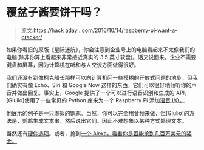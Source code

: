 # 覆盆子酱要饼干吗？

> 原文:[https://hack aday . com/2016/10/14/raspberry-pi-want-a-cracker/](https://hackaday.com/2016/10/14/raspberry-pi-want-a-cracker/)

如果你看旧的原版《星际迷航》，你会注意到企业号上的电脑看起来不太像我们的电脑(除非你算上看起来非常接近真实的 3.5 英寸软盘)。话又说回来，企业不需要键盘和屏幕，因为计算机在听和与人交谈方面做得很好。

我们还没有到像柯克船长那样可以向计算机问一些模糊的开放式问题的地步，但我们确实有像 Echo、Siri 和 Google Now 这样的东西，它们可以很好地倾听你的声音并做出回复。事实上，Google 提供了一个可以进行语音识别和生成的 API。[Giulio]使用了一些常见的 Python 库来为一个 Raspberry Pi 添加[语音 I/O。](http://aliceia.it/blog/2016/10/10/raspberry-pi-3-tts-stt/)

他展示的例子是一只虚拟的鹦鹉。当然，你可以完全用音频来做，但[Giulio]的方法是，鹦鹉生成文本串，然后说出它们。因此不难想象以某种方式处理文本。

当然还有[硬件选项](https://hackaday.com/2016/08/25/seeed-studios-respeaker-speaks-all-the-voice-recognition-languages/)。或者，抢到[一个 Alexa，看看你是否能抢到几百万美元的奖金。](https://hackaday.com/2016/09/30/amazon-offers-2-5m-to-make-alexa-your-friend/)